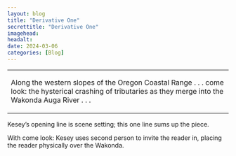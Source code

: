 ```yaml
---
layout: blog
title: "Derivative One"
secrettitle: "Derivative One"
imagehead: 
headalt: 
date: 2024-03-06
categories: [Blog]
---
```


<div>
    <table class="closereadjust">
        <tr>
          <td>
            <p class="closereadjust">
            Along the western slopes of the Oregon Coastal Range . . .  
            come look: the hysterical crashing of tributaries as they 
            merge into the Wakonda Auga River . . .
            </p>
          </td>
        </tr>
    </table>
    <div>
        <p>Kesey’s opening line is scene setting; this one line sums up the piece.</p>
        <p>With come look: Kesey uses second person to invite the reader in, placing the reader physically over the Wakonda.</p>
    </div>
</div>